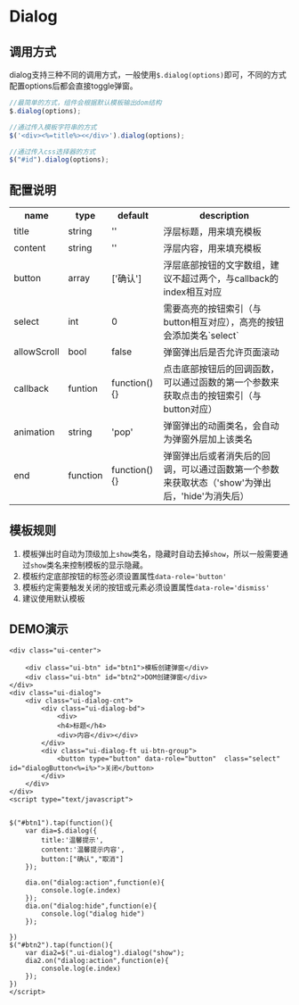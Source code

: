 # Dialog

## 调用方式

dialog支持三种不同的调用方式，一般使用`$.dialog(options)`即可，不同的方式配置options后都会直接toggle弹窗。



```js
//最简单的方式，组件会根据默认模板输出dom结构
$.dialog(options);

//通过传入模板字符串的方式
$('<div><%=title%><</div>').dialog(options);

//通过传入css选择器的方式
$("#id").dialog(options);


```


## 配置说明

<table>
	<tr>
		<th>name</th>
		<th>type</th>
		<th>default</th>
		<th>description</th>
	</tr>
	<tr>
		<td>title</td>
		<td>string</td>
		<td>''</td>
		<td>浮层标题，用来填充模板</td>
	</tr>
	<tr>
		<td>content</td>
		<td>string</td>
		<td>''</td>
		<td>浮层内容，用来填充模板</td>
	</tr>
	<tr>
		<td>button</td>
		<td>array</td>
		<td>['确认']</td>
		<td>浮层底部按钮的文字数组，建议不超过两个，与callback的index相互对应</td>
	</tr>
	<tr>
		<td>select</td>
		<td>int</td>
		<td>0</td>
		<td>需要高亮的按钮索引（与button相互对应），高亮的按钮会添加类名`select`</td>
	</tr>
	<tr>
		<td>allowScroll</td>
		<td>bool</td>
		<td>false</td>
		<td>弹窗弹出后是否允许页面滚动</td>
	</tr>
	<tr>
		<td>callback</td>
		<td>funtion</td>
		<td>function(){}</td>
		<td>点击底部按钮后的回调函数，可以通过函数的第一个参数来获取点击的按钮索引（与button对应）</td>
	</tr>
	<tr>
		<td>animation</td>
		<td>string</td>
		<td>'pop'</td>
		<td>弹窗弹出的动画类名，会自动为弹窗外层加上该类名</td>
	</tr>
	<tr>
		<td>end</td>
		<td>function</td>
		<td>function(){}</td>
		<td>弹窗弹出后或者消失后的回调，可以通过函数第一个参数来获取状态（'show'为弹出后，'hide'为消失后）</td>
	</tr>


</table>



## 模板规则

1. 模板弹出时自动为顶级加上`show`类名，隐藏时自动去掉`show`，所以一般需要通过`show`类名来控制模板的显示隐藏。
1. 模板约定底部按钮的标签必须设置属性`data-role='button'`
1. 模板约定需要触发关闭的按钮或元素必须设置属性`data-role='dismiss'`
1. 建议使用默认模板

## DEMO演示
```iframe
<div class="ui-center">

    <div class="ui-btn" id="btn1">模板创建弹窗</div>
    <div class="ui-btn" id="btn2">DOM创建弹窗</div>
</div>
<div class="ui-dialog">
    <div class="ui-dialog-cnt">
        <div class="ui-dialog-bd">
            <div>
            <h4>标题</h4>
            <div>内容</div></div>
        </div>
        <div class="ui-dialog-ft ui-btn-group">
            <button type="button" data-role="button"  class="select" id="dialogButton<%=i%>">关闭</button> 
		</div>
    </div>        
</div>
<script type="text/javascript">


$("#btn1").tap(function(){
	var dia=$.dialog({
	    title:'温馨提示',
	    content:'温馨提示内容',
	    button:["确认","取消"]
	});
	
	dia.on("dialog:action",function(e){
		console.log(e.index)
	});
	dia.on("dialog:hide",function(e){
		console.log("dialog hide")
	});
	
})
$("#btn2").tap(function(){
	var dia2=$(".ui-dialog").dialog("show");
	dia2.on("dialog:action",function(e){
		console.log(e.index)
	});
})
</script>
```
